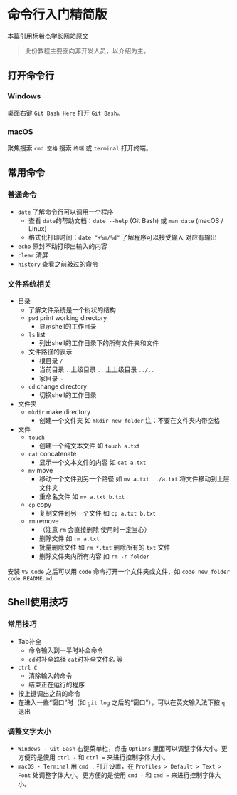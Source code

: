 # 命令行入门精简版

本篇引用杨希杰学长网站原文

> 此份教程主要面向非开发人员，以介绍为主。

## 打开命令行

### Windows

桌面右键 `Git Bash Here` 打开 `Git Bash`。

### macOS

聚焦搜索 `cmd 空格` 搜索 `终端` 或 `terminal` 打开终端。

## 常用命令

### 普通命令

- `date` 了解命令行可以调用一个程序
  - 查看 `date`的帮助文档：`date --help` (Git Bash) 或 `man date` (macOS / Linux)
  - 格式化打印时间：`date "+%m/%d"` 了解程序可以接受输入 对应有输出
- `echo` 原封不动打印出输入的内容
- `clear` 清屏
- `history` 查看之前敲过的命令

### 文件系统相关

- 目录
  - 了解文件系统是一个树状的结构
  - `pwd` print working directory
    - 显示shell的工作目录
  - `ls` list
    - 列出shell的工作目录下的所有文件夹和文件
  - 文件路径的表示
    - 根目录 `/`
    - 当前目录 `.` 上级目录 `..` 上上级目录 `../..`
    - 家目录 `~`
  - `cd` change directory
    - 切换shell的工作目录
- 文件夹
  - `mkdir` make directory
    - 创建一个文件夹 如 `mkdir new_folder` 注：不要在文件夹内带空格
- 文件
  - `touch`
    - 创建一个纯文本文件 如 `touch a.txt`
  - `cat` concatenate
    - 显示一个文本文件的内容 如 `cat a.txt`
  - `mv` move
    - 移动一个文件到另一个路径 如 `mv a.txt ../a.txt` 将文件移动到上层文件夹
    - 重命名文件 如 `mv a.txt b.txt`
  - `cp` copy
    - 复制文件到另一个文件 如 `cp a.txt b.txt`
  - `rm` remove
    - （注意 `rm` 会直接删除 使用时一定当心）
    - 删除文件 如 `rm a.txt`
    - 批量删除文件 如 `rm *.txt` 删除所有的 `txt` 文件
    - 删除文件夹内所有内容 如 `rm -r folder`

安装 `VS Code` 之后可以用 `code` 命令打开一个文件夹或文件，如 `code new_folder` `code README.md`

## Shell使用技巧

### 常用技巧

- Tab补全
  - 命令输入到一半时补全命令
  - `cd`时补全路径 `cat`时补全文件名 等
- `ctrl C`
  - 清除输入的命令
  - 结束正在运行的程序
- 按上键调出之前的命令
- 在进入一些“窗口”时（如 `git log` 之后的“窗口”），可以在英文输入法下按 `q` 退出

### 调整文字大小

- `Windows - Git Bash` 右键菜单栏，点击 `Options` 里面可以调整字体大小。更方便的是使用 `ctrl -` 和 `ctrl =` 来进行控制字体大小。
- `macOS - Terminal` 用 `cmd ,` 打开设置，在 `Profiles > Default > Text > Font` 处调整字体大小。更方便的是使用 `cmd -` 和 `cmd =` 来进行控制字体大小。

